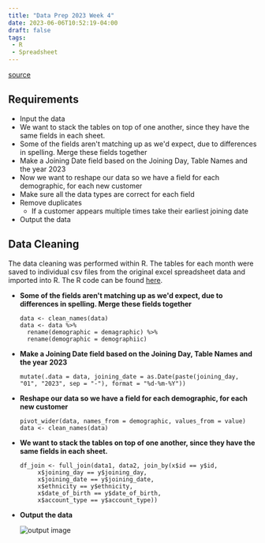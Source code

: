 ```yaml
---
title: "Data Prep 2023 Week 4"
date: 2023-06-06T10:52:19-04:00
draft: false
tags:
 - R
 - Spreadsheet
---
```


[source](https://preppindata.blogspot.com/2023/01/2023-week-4-new-customers.html)

## Requirements
- Input the data
- We want to stack the tables on top of one another, since they have 
the same fields in each sheet.
- Some of the fields aren't matching up as we'd expect, due to 
differences in spelling. Merge these fields together
- Make a Joining Date field based on the Joining Day, Table Names 
and the year 2023
- Now we want to reshape our data so we have a field for each 
demographic, for each new customer 
- Make sure all the data types are correct for each field
- Remove duplicates
  - If a customer appears multiple times take their earliest joining 
  date
- Output the data

## Data Cleaning
The data cleaning was performed within R. The tables for each month 
were saved to individual csv files from the original excel 
spreadsheet data and imported into R. The R code can be found 
[here](../week4.R).

- **Some of the fields aren't matching up as we'd expect, due to 
differences in spelling. Merge these fields together**
   ```
   data <- clean_names(data)
   data <- data %>%
     rename(demographic = demagraphic) %>%
     rename(demographic = demographiic)
   ```
   
- **Make a Joining Date field based on the Joining Day, Table 
Names and the year 2023**
   ```
   mutate(.data = data, joining_date = as.Date(paste(joining_day, "01", "2023", sep = "-"), format = "%d-%m-%Y"))
   ```

- **Reshape our data so we have a field for each demographic, for 
each new customer**
   ```
   pivot_wider(data, names_from = demographic, values_from = value)
   data <- clean_names(data)
   ```

- **We want to stack the tables on top of one another, since they have 
the same fields in each sheet.**
   ```
   df_join <- full_join(data1, data2, join_by(x$id == y$id,
        x$joining_day == y$joining_day,
        x$joining_date == y$joining_date,
        x$ethnicity == y$ethnicity,
        x$date_of_birth == y$date_of_birth,
        x$account_type == y$account_type))
   ```

- **Output the data**

   ![output image](../output.png)
